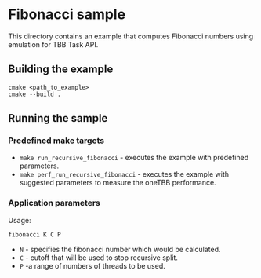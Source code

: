 # Fibonacci sample
This directory contains an example that computes Fibonacci numbers using emulation for TBB Task API.

## Building the example
```
cmake <path_to_example>
cmake --build .
```

## Running the sample
### Predefined make targets
* `make run_recursive_fibonacci` - executes the example with predefined parameters.
* `make perf_run_recursive_fibonacci` - executes the example with suggested parameters to measure the oneTBB performance.

### Application parameters
Usage:
```
fibonacci K C P
```
* `N` - specifies the fibonacci number which would be calculated.
* `C` - cutoff that will be used to stop recursive split.
* `P` -a range of numbers of threads to be used.
